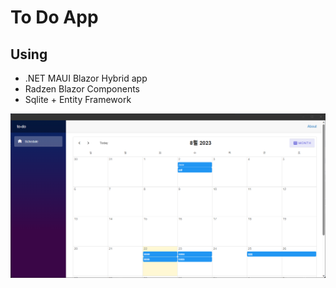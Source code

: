 # To Do App

## Using
* .NET MAUI Blazor Hybrid app
* Radzen Blazor Components
* Sqlite + Entity Framework


![](https://github.com/sangmoon1113/to-do-app/blob/3a084e891aabc4a00fd451cfdd5291a29df4d875/documents/2023-08-22%20232413.png)
